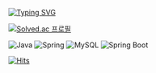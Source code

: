 

[![Typing SVG](https://readme-typing-svg.demolab.com?font=&pause=1000&width=435&lines=%F0%9F%98%80+Hi%2C+welcome+to+my+aGit+;%F0%9F%A4%94+%EA%B3%A0%EC%96%91%EC%9D%B4%EB%A5%BC+%EC%8B%AB%EC%96%B4%ED%95%98%EB%8A%94+%EB%8F%99%EB%AC%BC%EC%9D%80+%3F;%E2%9E%A1%EF%B8%8F+%EB%AF%B8%EC%96%B4%EC%BA%A3;%F0%9F%A4%94+%EC%B9%BC%EC%9D%B4+%EC%A0%95%EC%83%89%ED%95%98%EB%A9%B4+%3F;%E2%9E%A1%EF%B8%8F+%EA%B2%80%EC%A0%95%EC%83%89)](https://git.io/typing-svg)

<!--
**hossang/hossang** is a ✨ _special_ ✨ repository because its `README.md` (this file) appears on your GitHub profile.

Here are some ideas to get you started:

- 🔭 I’m currently working on ...
- 🌱 I’m currently learning ...
- 👯 I’m looking to collaborate on ...
- 🤔 I’m looking for help with ...
- 💬 Ask me about ...
- 📫 How to reach me: ...
- 😄 Pronouns: ...
- ⚡ Fun fact: ...

[![Solved.ac
프로필](http://mazassumnida.wtf/api/mini/generate_badge?boj={handle})](https://solved.ac/{handle})
![로고명](https://img.shields.io/badge/로고명-원하는색상코드.svg?&style=for-the-badge&logo=로고명&logoColor=로고색상)
![Eclipse IDE](https://img.shields.io/badge/Eclipse%20IDE-2C2255.svg?&style=for-the-badge&logo=Eclipse%20IDE&logoColor=white)
-->

[![Solved.ac
프로필](http://mazassumnida.wtf/api/mini/generate_badge?boj=dlghckd)](https://solved.ac/dlghckd)

![Java](https://img.shields.io/badge/Java-007396.svg?&style=for-the-badge&logo=Java&logoColor=white)
![Spring](https://img.shields.io/badge/Spring-6DB33F.svg?&style=for-the-badge&logo=Spring&logoColor=white)
![MySQL](https://img.shields.io/badge/MySQL-4479A1.svg?&style=for-the-badge&logo=MySQL&logoColor=white)
![Spring Boot](https://img.shields.io/badge/Spring%20Boot-6DB33F.svg?&style=for-the-badge&logo=Spring%20Boot&logoColor=white)

[![Hits](https://hits.seeyoufarm.com/api/count/incr/badge.svg?url=https%3A%2F%2Fgithub.com%2Fhossang&count_bg=%2379C83D&title_bg=%23555555&icon=&icon_color=%23E7E7E7&title=hits&edge_flat=false)](https://hits.seeyoufarm.com)

